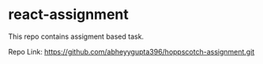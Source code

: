 # react-assignment

This repo contains assigment based task.

Repo Link: https://github.com/abheyygupta396/hoppscotch-assignment.git
